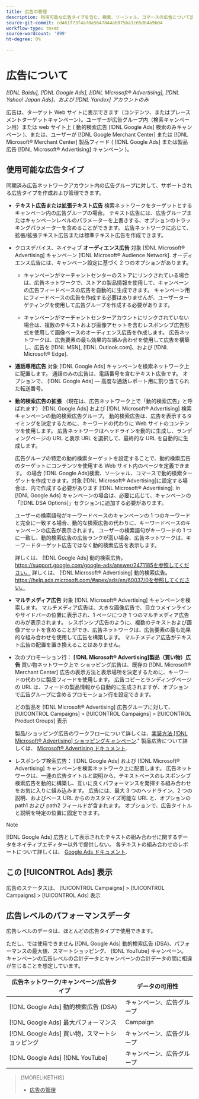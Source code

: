 ```yaml
---
title: 広告の管理
description: 利用可能な広告タイプを含む、検索、ソーシャル、コマースの広告について説明します。
source-git-commit: cd461f73f4a70a5647844a6075ba1c65d64a9b04
workflow-type: tm+mt
source-wordcount: '899'
ht-degree: 0%

---
```


# 広告について

*[!DNL Baidu], [!DNL Google Ads], [!DNL Microsoft® Advertising], [!DNL Yahoo! Japan Ads]、および [!DNL Yandex] アカウントのみ*

広告は、ターゲット Web サイトに表示できます（コンテンツ、またはプレースメントターゲットキャンペーン）。ユーザーが広告グループ内（検索キャンペーン用）または web サイト上 ( 動的検索広告 [!DNL Google Ads] 検索のみキャンペーン )、または、ユーザーが [!DNL Google Merchant Center] または [!DNL Microsoft® Merchant Center] 製品フィード ( [!DNL Google Ads] または製品広告 [!DNL Microsoft® Advertising] キャンペーン )。

## 使用可能な広告タイプ

同期済み広告ネットワークアカウント内の広告グループに対して、サポートされる広告タイプを作成および管理できます。

* **テキスト広告または拡張テキスト広告** 検索ネットワークをターゲットとするキャンペーン内の広告グループの場合。 テキスト広告には、広告グループまたはキャンペーンレベルのパラメーターを上書きする、オプションのトラッキングパラメーターを含めることができます。 広告ネットワークに応じて、拡張/拡張テキスト広告または標準テキスト広告を作成できます。

* クロスデバイス、ネイティブ **オーディエンス広告** 対象 [!DNL Microsoft® Advertising] キャンペーン [!DNL Microsoft® Audience Network]. オーディエンス広告には、キャンペーン設定に基づく 2 つのオプションがあります。

   * キャンペーンがマーチャントセンターのストアにリンクされている場合は、広告ネットワークで、ストアの製品情報を使用して、キャンペーンの広告フィードベースの広告を自動的に生成できます。 キャンペーン用にフィードベースの広告を作成する必要はありませんが、ユーザーターゲティングを使用して広告グループを作成する必要があります。

   * キャンペーンがマーチャントセンターアカウントにリンクされていない場合は、複数のテキストおよび画像アセットを含むレスポンシブ広告形式を使用して画像ベースのオーディエンス広告を作成します。 広告ネットワークは、広告要素の最も効果的な組み合わせを使用して広告を構築し、広告を [!DNL MSN], [!DNL Outlook.com]、および [!DNL Microsoft® Edge].

* **通話専用広告** 対象 [!DNL Google Ads] キャンペーンを検索ネットワーク上に配置します。 通話のみの広告は、電話番号を含むテキスト広告です。 オプションで、 [!DNL Google Ads] — 高度な通話レポート用に割り当てられた転送番号。

* **動的検索広告の拡張** （現在は、広告ネットワーク上で「動的検索広告」と呼ばれます） [!DNL Google Ads] および [!DNL Microsoft® Advertising] 検索キャンペーンの動的検索広告グループ。 動的検索広告は、広告を表示するタイミングを決定するために、キーワードの代わりに Web サイトのコンテンツを使用します。 広告ネットワークはヘッドラインを動的に生成し、ランディングページの URL と表示 URL を選択して、最終的な URL を自動的に生成します。

   広告グループの特定の動的検索ターゲットを設定することで、動的検索広告のターゲットにコンテンツを使用する Web サイト内のページを定義できます。 の場合 [!DNL Google Ads]検索、ソーシャル、コマースで動的検索ターゲットを作成できます。対象 [!DNL Microsoft® Advertising]に設定する場合は、内で作成する必要があります [!DNL Microsoft® Advertising]. In [!DNL Google Ads] キャンペーンの場合は、必要に応じて、キャンペーンの「[!DNL DSA Options]」セクションに追加する必要があります。

   ユーザーの検索語句がキーワードベースのキャンペーンの 1 つのキーワードと完全に一致する場合、動的な検索広告の代わりに、キーワードベースのキャンペーンの広告が表示されます。 ユーザーの検索語句がキーワードの 1 つに一致し、動的検索広告の広告ランクが高い場合、広告ネットワークは、キーワードターゲット広告ではなく動的検索広告を表示します。

   詳しくは、 [!DNL Google Ads] 動的検索広告。https://support.google.com/google-ads/answer/2471185を参照してください。 詳しくは、 [!DNL Microsoft® Advertising] 動的検索広告。https://help.ads.microsoft.com/#apex/ads/en/60037/0を参照してください。

* **マルチメディア広告** 対象 [!DNL Microsoft® Advertising] キャンペーンを検索します。 マルチメディア広告は、大きな画像広告で、目立つメインラインやサイドバーの位置に表示され、1 ページにつき 1 つのマルチメディア広告のみが表示されます。 レスポンシブ広告のように、複数のテキストおよび画像アセットを含めることができ、広告ネットワークは、広告要素の最も効果的な組み合わせを使用して広告を構築します。 マルチメディア広告がテキスト広告の配置を置き換えることはありません。

* 次のプロモーション行： **[!DNL Microsoft® Advertising]製品（買い物）広告** 買い物ネットワーク上で ショッピング広告は、既存の [!DNL Microsoft® Merchant Center] 広告の表示方法と表示場所を決定するために、キーワードの代わりに製品フィードを使用します。 広告コピーとランディングページの URL は、フィードの製品情報から自動的に生成されますが、オプションで広告グループに含めるプロモーション行を設定できます。

   どの製品を [!DNL Microsoft® Advertising] 広告グループに対して、 [!UICONTROL Campaigns] > [!UICONTROL Campaigns] > [!UICONTROL Product Groups] 表示

   製品/ショッピング広告のワークフローについて詳しくは、[実装方法 [!DNL Microsoft® Advertising] ショッピングキャンペーン](/help/search-social-commerce/campaign-management/special-campaign-types/microsoft-shopping-campaigns.md).&quot;  製品広告について詳しくは、 [Microsoft® Advertising ドキュメント](https://help.ads.microsoft.com/#apex/3/en/51082).

* レスポンシブ検索広告： [!DNL Google Ads] および [!DNL Microsoft® Advertising] キャンペーンを検索ネットワーク上に配置します。 広告ネットワークは、一連の広告タイトルと説明から、テキストベースのレスポンシブ検索広告を動的に構築し、互いに良くパフォーマンスを発揮する組み合わせをお気に入りに組み込みます。 広告には、最大 3 つのヘッドライン、2 つの説明、およびベース URL からのカスタマイズ可能な URL と、オプションの path1 および path2 フィールドが含まれます。 オプションで、広告タイトルと説明を特定の位置に固定できます。

>[!NOTE]
>
>[!DNL Google Ads] 広告として表示されたテキストの組み合わせに関するデータをネイティブエディター以外で提供しない。 各テキストの組み合わせのレポートについて詳しくは、 [Google Ads ドキュメント](https://support.google.com/google-ads/answer/7684791).

## この [!UICONTROL Ads] 表示

広告のステータスは、 [!UICONTROL Campaigns] > [!UICONTROL Campaigns] > [!UICONTROL Ads] 表示

## 広告レベルのパフォーマンスデータ

広告レベルのデータは、ほとんどの広告タイプで使用できます。

ただし、では使用できません [!DNL Google Ads] 動的検索広告 (DSA)、パフォーマンスの最大値、スマートショッピング、 [!DNL YouTube] キャンペーン。 キャンペーンの広告レベルの合計データとキャンペーンの合計データの間に相違が生じることを想定しています。

| 広告ネットワーク/キャンペーン/広告タイプ | データの可用性 |
|---|---|
| [!DNL Google Ads] 動的検索広告 (DSA) | キャンペーン、広告グループ |
| [!DNL Google Ads] 最大パフォーマンス | Campaign |
| [!DNL Google Ads] 買い物，スマートショッピング | キャンペーン、広告グループ |
| [!DNL Google Ads] [!DNL YouTube] | キャンペーン、広告グループ |

>[!MORELIKETHIS]
>
>* [広告の管理](ad-manage.md)

